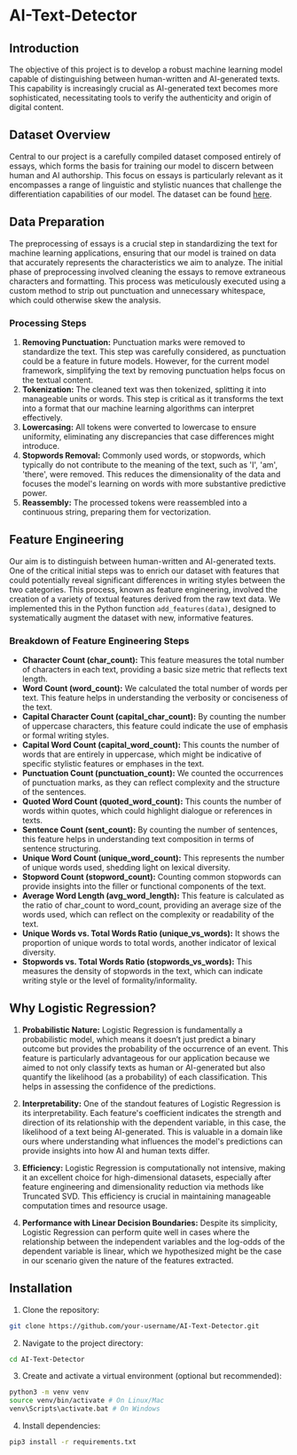 # AI-Text-Detector

## Introduction
The objective of this project is to develop a robust machine learning model capable of distinguishing between human-written and AI-generated texts. This capability is increasingly crucial as AI-generated text becomes more sophisticated, necessitating tools to verify the authenticity and origin of digital content.

## Dataset Overview
Central to our project is a carefully compiled dataset composed entirely of essays, which forms the basis for training our model to discern between human and AI authorship. This focus on essays is particularly relevant as it encompasses a range of linguistic and stylistic nuances that challenge the differentiation capabilities of our model.
The dataset can be found [here](https://www.kaggle.com/datasets/sunilthite/llm-detect-ai-generated-text-dataset).

## Data Preparation

The preprocessing of essays is a crucial step in standardizing the text for machine learning applications, ensuring that our model is trained on data that accurately represents the characteristics we aim to analyze. The initial phase of preprocessing involved cleaning the essays to remove extraneous characters and formatting. This process was meticulously executed using a custom method to strip out punctuation and unnecessary whitespace, which could otherwise skew the analysis.

### Processing Steps

1. **Removing Punctuation:** Punctuation marks were removed to standardize the text. This step was carefully considered, as punctuation could be a feature in future models. However, for the current model framework, simplifying the text by removing punctuation helps focus on the textual content.
2. **Tokenization:** The cleaned text was then tokenized, splitting it into manageable units or words. This step is critical as it transforms the text into a format that our machine learning algorithms can interpret effectively.
3. **Lowercasing:** All tokens were converted to lowercase to ensure uniformity, eliminating any discrepancies that case differences might introduce.
4. **Stopwords Removal:** Commonly used words, or stopwords, which typically do not contribute to the meaning of the text, such as 'I', 'am', 'there', were removed. This reduces the dimensionality of the data and focuses the model's learning on words with more substantive predictive power.
5. **Reassembly:** The processed tokens were reassembled into a continuous string, preparing them for vectorization.

## Feature Engineering

Our aim is to distinguish between human-written and AI-generated texts. One of the critical initial steps was to enrich our dataset with features that could potentially reveal significant differences in writing styles between the two categories. This process, known as feature engineering, involved the creation of a variety of textual features derived from the raw text data. We implemented this in the Python function `add_features(data)`, designed to systematically augment the dataset with new, informative features.

### Breakdown of Feature Engineering Steps

- **Character Count (char_count):** This feature measures the total number of characters in each text, providing a basic size metric that reflects text length.
- **Word Count (word_count):** We calculated the total number of words per text. This feature helps in understanding the verbosity or conciseness of the text.
- **Capital Character Count (capital_char_count):** By counting the number of uppercase characters, this feature could indicate the use of emphasis or formal writing styles.
- **Capital Word Count (capital_word_count):** This counts the number of words that are entirely in uppercase, which might be indicative of specific stylistic features or emphases in the text.
- **Punctuation Count (punctuation_count):** We counted the occurrences of punctuation marks, as they can reflect complexity and the structure of the sentences.
- **Quoted Word Count (quoted_word_count):** This counts the number of words within quotes, which could highlight dialogue or references in texts.
- **Sentence Count (sent_count):** By counting the number of sentences, this feature helps in understanding text composition in terms of sentence structuring.
- **Unique Word Count (unique_word_count):** This represents the number of unique words used, shedding light on lexical diversity.
- **Stopword Count (stopword_count):** Counting common stopwords can provide insights into the filler or functional components of the text.
- **Average Word Length (avg_word_length):** This feature is calculated as the ratio of char_count to word_count, providing an average size of the words used, which can reflect on the complexity or readability of the text.
- **Unique Words vs. Total Words Ratio (unique_vs_words):** It shows the proportion of unique words to total words, another indicator of lexical diversity.
- **Stopwords vs. Total Words Ratio (stopwords_vs_words):** This measures the density of stopwords in the text, which can indicate writing style or the level of formality/informality.

## Why Logistic Regression?

1. **Probabilistic Nature:** Logistic Regression is fundamentally a probabilistic model, which means it doesn’t just predict a binary outcome but provides the probability of the occurrence of an event. This feature is particularly advantageous for our application because we aimed to not only classify texts as human or AI-generated but also quantify the likelihood (as a probability) of each classification. This helps in assessing the confidence of the predictions.

2. **Interpretability:** One of the standout features of Logistic Regression is its interpretability. Each feature's coefficient indicates the strength and direction of its relationship with the dependent variable, in this case, the likelihood of a text being AI-generated. This is valuable in a domain like ours where understanding what influences the model's predictions can provide insights into how AI and human texts differ.

3. **Efficiency:** Logistic Regression is computationally not intensive, making it an excellent choice for high-dimensional datasets, especially after feature engineering and dimensionality reduction via methods like Truncated SVD. This efficiency is crucial in maintaining manageable computation times and resource usage.

4. **Performance with Linear Decision Boundaries:** Despite its simplicity, Logistic Regression can perform quite well in cases where the relationship between the independent variables and the log-odds of the dependent variable is linear, which we hypothesized might be the case in our scenario given the nature of the features extracted.



## Installation

1. Clone the repository: 
```bash
git clone https://github.com/your-username/AI-Text-Detector.git
```
2. Navigate to the project directory:
```bash
cd AI-Text-Detector
```
3. Create and activate a virtual environment (optional but recommended): 
```bash
python3 -m venv venv
source venv/bin/activate # On Linux/Mac
venv\Scripts\activate.bat # On Windows
```
4. Install dependencies: 
```bash
pip3 install -r requirements.txt
```
